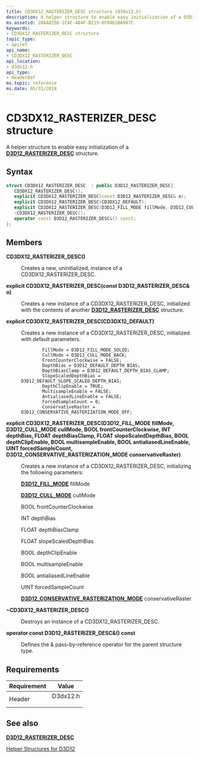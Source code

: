 ```yaml
---
title: CD3DX12_RASTERIZER_DESC structure (D3dx12.h)
description: A helper structure to enable easy initialization of a D3D12\_RASTERIZER\_DESC structure.
ms.assetid: 28AA8256-1CAF-484F-B219-0F0461BA947C
keywords:
- CD3DX12_RASTERIZER_DESC structure
topic_type:
- apiref
api_name:
- CD3DX12_RASTERIZER_DESC
api_location:
- d3dx12.h
api_type:
- HeaderDef
ms.topic: reference
ms.date: 05/31/2018
---
```


# CD3DX12\_RASTERIZER\_DESC structure

A helper structure to enable easy initialization of a [**D3D12\_RASTERIZER\_DESC**](/windows/desktop/api/d3d12/ns-d3d12-d3d12_rasterizer_desc) structure.

## Syntax


```C++
struct CD3DX12_RASTERIZER_DESC  : public D3D12_RASTERIZER_DESC{
   CD3DX12_RASTERIZER_DESC();
   explicit CD3DX12_RASTERIZER_DESC(const D3D12_RASTERIZER_DESC& o);
   explicit CD3DX12_RASTERIZER_DESC(CD3DX12_DEFAULT);
   explicit CD3DX12_RASTERIZER_DESC(D3D12_FILL_MODE fillMode, D3D12_CULL_MODE cullMode, BOOL frontCounterClockwise, INT depthBias, FLOAT depthBiasClamp, FLOAT slopeScaledDepthBias, BOOL depthClipEnable, BOOL multisampleEnable, BOOL antialiasedLineEnable, UINT forcedSampleCount, D3D12_CONSERVATIVE_RASTERIZATION_MODE conservativeRaster);
   ~CD3DX12_RASTERIZER_DESC();
   operator const D3D12_RASTERIZER_DESC&() const;
};
```



## Members

<dl> <dt>

**CD3DX12\_RASTERIZER\_DESC()**
</dt> <dd>

Creates a new, uninitialized, instance of a CD3DX12\_RASTERIZER\_DESC.

</dd> <dt>

**explicit CD3DX12\_RASTERIZER\_DESC(const D3D12\_RASTERIZER\_DESC& o)**
</dt> <dd>

Creates a new instance of a CD3DX12\_RASTERIZER\_DESC, initialized with the contents of another [**D3D12\_RASTERIZER\_DESC**](/windows/desktop/api/d3d12/ns-d3d12-d3d12_rasterizer_desc) structure.

</dd> <dt>

**explicit CD3DX12\_RASTERIZER\_DESC(CD3DX12\_DEFAULT)**
</dt> <dd>

Creates a new instance of a CD3DX12\_RASTERIZER\_DESC, initialized with default parameters.

``` syntax
        FillMode = D3D12_FILL_MODE_SOLID;  
        CullMode = D3D12_CULL_MODE_BACK;  
        FrontCounterClockwise = FALSE;  
        DepthBias = D3D12_DEFAULT_DEPTH_BIAS;  
        DepthBiasClamp = D3D12_DEFAULT_DEPTH_BIAS_CLAMP;  
        SlopeScaledDepthBias = D3D12_DEFAULT_SLOPE_SCALED_DEPTH_BIAS;  
        DepthClipEnable = TRUE;  
        MultisampleEnable = FALSE;  
        AntialiasedLineEnable = FALSE;  
        ForcedSampleCount = 0;  
        ConservativeRaster = D3D12_CONSERVATIVE_RASTERIZATION_MODE_OFF;  
```

</dd> <dt>

**explicit CD3DX12\_RASTERIZER\_DESC(D3D12\_FILL\_MODE fillMode, D3D12\_CULL\_MODE cullMode, BOOL frontCounterClockwise, INT depthBias, FLOAT depthBiasClamp, FLOAT slopeScaledDepthBias, BOOL depthClipEnable, BOOL multisampleEnable, BOOL antialiasedLineEnable, UINT forcedSampleCount, D3D12\_CONSERVATIVE\_RASTERIZATION\_MODE conservativeRaster)**
</dt> <dd>

Creates a new instance of a CD3DX12\_RASTERIZER\_DESC, initializing the following parameters:

[**D3D12\_FILL\_MODE**](/windows/desktop/api/d3d12/ne-d3d12-d3d12_fill_mode) fillMode

[**D3D12\_CULL\_MODE**](/windows/desktop/api/d3d12/ne-d3d12-d3d12_cull_mode) cullMode

BOOL frontCounterClockwise

INT depthBias

FLOAT depthBiasClamp

FLOAT slopeScaledDepthBias

BOOL depthClipEnable

BOOL multisampleEnable

BOOL antialiasedLineEnable

UINT forcedSampleCount

[**D3D12\_CONSERVATIVE\_RASTERIZATION\_MODE**](/windows/desktop/api/d3d12/ne-d3d12-d3d12_conservative_rasterization_mode) conservativeRaster

</dd> <dt>

**~CD3DX12\_RASTERIZER\_DESC()**
</dt> <dd>

Destroys an instance of a CD3DX12\_RASTERIZER\_DESC.

</dd> <dt>

**operator const D3D12\_RASTERIZER\_DESC&() const**
</dt> <dd>

Defines the & pass-by-reference operator for the parent structure type.

</dd> </dl>

## Requirements



| Requirement | Value |
|-------------------|-------------------------------------------------------------------------------------|
| Header<br/> | <dl> <dt>D3dx12.h</dt> </dl> |



## See also

<dl> <dt>

[**D3D12\_RASTERIZER\_DESC**](/windows/desktop/api/d3d12/ns-d3d12-d3d12_rasterizer_desc)
</dt> <dt>

[Helper Structures for D3D12](helper-structures-for-d3d12.md)
</dt> </dl>

 

 





